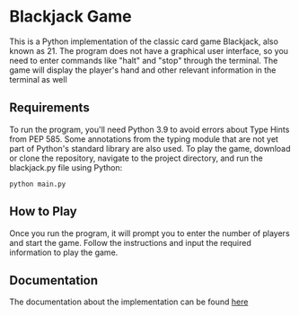 # Blackjack Game
This is a Python implementation of the classic card game Blackjack, also known as 21. The program does not have a graphical user interface, so you need to enter commands like "halt" and "stop" through the terminal. The game will display the player's hand and other relevant information in the terminal as well

## Requirements
To run the program, you'll need Python 3.9 to avoid errors about Type Hints from PEP 585. Some annotations from the typing module that are not yet part of Python's standard library are also used. To play the game, download or clone the repository, navigate to the project directory, and run the blackjack.py file using Python:

```
python main.py
```

## How to Play
Once you run the program, it will prompt you to enter the number of players and start the game. Follow the instructions and input the required information to play the game.

## Documentation
The documentation about the implementation can be found [here](https://andrey-rv.github.io/Blackjack/)
